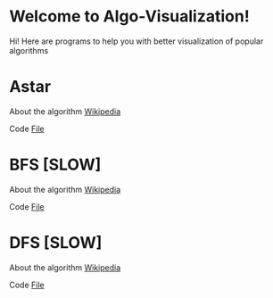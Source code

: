 # Welcome to  Algo-Visualization!

Hi!
Here are programs to help you with better visualization of popular algorithms


# Astar

About the algorithm  [Wikipedia](https://en.wikipedia.org/wiki/A*_search_algorithm)

Code  [File](https://github.com/fantasy-08/Algo-Visualization-/blob/master/A_Star%20Algorithm.py)

# BFS [SLOW]

About the algorithm  [Wikipedia](https://en.wikipedia.org/wiki/Breadth-first_search)

Code  [File](https://github.com/fantasy-08/Algo-Visualization-/blob/master/BFS.py)

# DFS [SLOW]

About the algorithm  [Wikipedia](https://en.wikipedia.org/wiki/Depth-first_search)

Code  [File](https://github.com/fantasy-08/Algo-Visualization-/blob/master/DFS.py)

